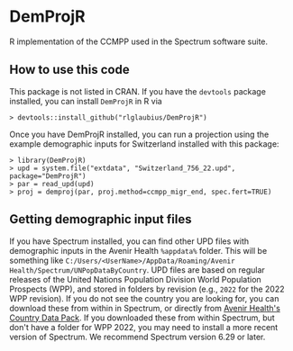 # DemProjR
R implementation of the CCMPP used in the Spectrum software suite.

## How to use this code
This package is not listed in CRAN. If you have the `devtools` package installed, you can install `DemProjR` in R via

```
> devtools::install_github("rlglaubius/DemProjR")
```

Once you have DemProjR installed, you can run a projection using the example demographic inputs for Switzerland installed with this package:
```
> library(DemProjR)
> upd = system.file("extdata", "Switzerland_756_22.upd", package="DemProjR")
> par = read_upd(upd)
> proj = demproj(par, proj.method=ccmpp_migr_end, spec.fert=TRUE)
```

## Getting demographic input files
If you have Spectrum installed, you can find other UPD files with demographic inputs in
the Avenir Health `%appdata%` folder. This will be something like `C:/Users/<UserName>/AppData/Roaming/Avenir Health/Spectrum/UNPopDataByCountry`.
UPD files are based on regular releases of the United Nations Population Division World Population Prospects (WPP), and stored in folders by revision (e.g., `2022` for the 2022 WPP revision). If you do not see the country you are looking for, you can download these from within in Spectrum, or directly from [Avenir Health's Country Data Pack](https://avenirhealth.org/software-spectrum.php). If you downloaded these from within Spectrum, but don't have a folder for WPP 2022, you may need to install a more recent version of Spectrum. We recommend Spectrum version 6.29 or later.

